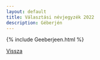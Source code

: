 ```yaml
---
layout: default
title: Választási névjegyzék 2022
description: Géberjén
---
```


{% include Geeberjeen.html %}

[Vissza](./)